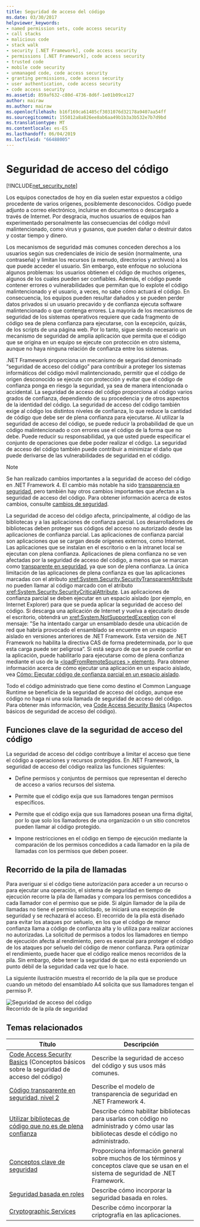 ```yaml
---
title: Seguridad de acceso del código
ms.date: 03/30/2017
helpviewer_keywords:
- named permission sets, code access security
- call stacks
- malicious code
- stack walk
- security [.NET Framework], code access security
- permissions [.NET Framework], code access security
- trusted code
- mobile code security
- unmanaged code, code access security
- granting permissions, code access security
- user authentication, code access security
- code access security
ms.assetid: 859af632-c80d-4736-8d6f-1e01b09ce127
author: mairaw
ms.author: mairaw
ms.openlocfilehash: b16f169ca61485cf3031076d32178a9407aa54ff
ms.sourcegitcommit: 155012a8a826ee8ab6aa49b1b3a3b532e7b7d9bd
ms.translationtype: MT
ms.contentlocale: es-ES
ms.lasthandoff: 06/04/2019
ms.locfileid: "66488005"
---
```

# <a name="code-access-security"></a>Seguridad de acceso del código
[!INCLUDE[net_security_note](../../../includes/net-security-note-md.md)]  
  
 Los equipos conectados de hoy en día suelen estar expuestos a código procedente de varios orígenes, posiblemente desconocidos. Código puede adjunto a correo electrónico, incluirse en documentos o descargado a través de Internet. Por desgracia, muchos usuarios de equipos han experimentado personalmente las consecuencias del código móvil malintencionado, como virus y gusanos, que pueden dañar o destruir datos y costar tiempo y dinero.  
  
 Los mecanismos de seguridad más comunes conceden derechos a los usuarios según sus credenciales de inicio de sesión (normalmente, una contraseña) y limitan los recursos (a menudo, directorios y archivos) a los que puede acceder el usuario. Sin embargo, este enfoque no soluciona algunos problemas: los usuarios obtienen el código de muchos orígenes, algunos de los cuales pueden ser confiables. Además, el código puede contener errores o vulnerabilidades que permitan que lo explote el código malintencionado y el usuario, a veces, no sabe cómo actuará el código. En consecuencia, los equipos pueden resultar dañados y se pueden perder datos privados si un usuario precavido y de confianza ejecuta software malintencionado o que contenga errores. La mayoría de los mecanismos de seguridad de los sistemas operativos requiere que cada fragmento de código sea de plena confianza para ejecutarse, con la excepción, quizás, de los scripts de una página web. Por lo tanto, sigue siendo necesario un mecanismo de seguridad de amplia aplicación que permita que el código que se origina en un equipo se ejecute con protección en otro sistema, aunque no haya ninguna relación de confianza entre los sistemas.  
  
 .NET Framework proporciona un mecanismo de seguridad denominado “seguridad de acceso del código” para contribuir a proteger los sistemas informáticos del código móvil malintencionado, permitir que el código de origen desconocido se ejecute con protección y evitar que el código de confianza ponga en riesgo la seguridad, ya sea de manera intencionada o accidental. La seguridad de acceso del código proporciona al código varios grados de confianza, dependiendo de su procedencia y de otros aspectos de la identidad del código. La seguridad de acceso del código también exige al código los distintos niveles de confianza, lo que reduce la cantidad de código que debe ser de plena confianza para ejecutarse. Al utilizar la seguridad de acceso del código, se puede reducir la probabilidad de que un código malintencionado o con errores use el código de la forma que no debe. Puede reducir su responsabilidad, ya que usted puede especificar el conjunto de operaciones que debe poder realizar el código. La seguridad de acceso del código también puede contribuir a minimizar el daño que puede derivarse de las vulnerabilidades de seguridad en el código.  
  
> [!NOTE]
>  Se han realizado cambios importantes a la seguridad de acceso del código en .NET Framework 4. El cambio más notable ha sido [transparencia en seguridad](../../../docs/framework/misc/security-transparent-code.md), pero también hay otros cambios importantes que afectan a la seguridad de acceso del código. Para obtener información acerca de estos cambios, consulte [cambios de seguridad](../../../docs/framework/security/security-changes.md).  
  
 La seguridad de acceso del código afecta, principalmente, al código de las bibliotecas y a las aplicaciones de confianza parcial. Los desarrolladores de bibliotecas deben proteger sus códigos del acceso no autorizado desde las aplicaciones de confianza parcial. Las aplicaciones de confianza parcial son aplicaciones que se cargan desde orígenes externos, como Internet. Las aplicaciones que se instalan en el escritorio o en la intranet local se ejecutan con plena confianza. Aplicaciones de plena confianza no se ven afectadas por la seguridad de acceso del código, a menos que se marcan como [transparente en seguridad](../../../docs/framework/misc/security-transparent-code.md), ya que son de plena confianza. La única limitación de las aplicaciones de plena confianza es que las aplicaciones marcadas con el atributo <xref:System.Security.SecurityTransparentAttribute> no pueden llamar al código marcado con el atributo <xref:System.Security.SecurityCriticalAttribute>. Las aplicaciones de confianza parcial se deben ejecutar en un espacio aislado (por ejemplo, en Internet Explorer) para que se pueda aplicar la seguridad de acceso del código. Si descarga una aplicación de Internet y vuelva a ejecutarlo desde el escritorio, obtendrá un <xref:System.NotSupportedException> con el mensaje: "Se ha intentado cargar un ensamblado desde una ubicación de red que habría provocado el ensamblado se encuentre en un espacio aislado en versiones anteriores de .NET Framework. Esta versión de .NET Framework no habilita la directiva CAS de forma predeterminada, por lo que esta carga puede ser peligrosa”. Si está seguro de que se puede confiar en la aplicación, puede habilitarlo para ejecutarse como de plena confianza mediante el uso de la [ \<loadFromRemoteSources > elemento](../../../docs/framework/configure-apps/file-schema/runtime/loadfromremotesources-element.md). Para obtener información acerca de cómo ejecutar una aplicación en un espacio aislado, vea [Cómo: Ejecutar código de confianza parcial en un espacio aislado](../../../docs/framework/misc/how-to-run-partially-trusted-code-in-a-sandbox.md).  
  
 Todo el código administrado que tiene como destino el Common Language Runtime se beneficia de la seguridad de acceso del código, aunque ese código no haga ni una sola llamada de seguridad de acceso del código. Para obtener más información, vea [Code Access Security Basics](../../../docs/framework/misc/code-access-security-basics.md) (Aspectos básicos de seguridad de acceso del código).  
  
<a name="key_functions"></a>   
## <a name="key-functions-of-code-access-security"></a>Funciones clave de la seguridad de acceso del código  
 La seguridad de acceso del código contribuye a limitar el acceso que tiene el código a operaciones y recursos protegidos. En .NET Framework, la seguridad de acceso del código realiza las funciones siguientes:  
  
- Define permisos y conjuntos de permisos que representan el derecho de acceso a varios recursos del sistema.  
  
- Permite que el código exija que sus llamadores tengan permisos específicos.  
  
- Permite que el código exija que sus llamadores posean una firma digital, por lo que solo los llamadores de una organización o un sitio concretos pueden llamar al código protegido.  
  
- Impone restricciones en el código en tiempo de ejecución mediante la comparación de los permisos concedidos a cada llamador en la pila de llamadas con los permisos que deben poseer.  
  
<a name="walking_the_call_stack"></a>   
## <a name="walking-the-call-stack"></a>Recorrido de la pila de llamadas  
 Para averiguar si el código tiene autorización para acceder a un recurso o para ejecutar una operación, el sistema de seguridad en tiempo de ejecución recorre la pila de llamadas y compara los permisos concedidos a cada llamador con el permiso que se pide. Si algún llamador de la pila de llamadas no tiene el permiso solicitado, se iniciará una excepción de seguridad y se rechazará el acceso. El recorrido de la pila está diseñado para evitar los ataques por señuelo, en los que el código de menor confianza llama a código de confianza alta y lo utiliza para realizar acciones no autorizadas. La solicitud de permisos a todos los llamadores en tiempo de ejecución afecta al rendimiento, pero es esencial para proteger el código de los ataques por señuelo del código de menor confianza. Para optimizar el rendimiento, puede hacer que el código realice menos recorridos de la pila. Sin embargo, debe tener la seguridad de que no está exponiendo un punto débil de la seguridad cada vez que lo hace.  
  
 La siguiente ilustración muestra el recorrido de la pila que se produce cuando un método del ensamblado A4 solicita que sus llamadores tengan el permiso P.  
  
 ![Seguridad de acceso del código](../../../docs/framework/misc/media/slide-10a.gif "slide_10a")  
Recorrido de la pila de seguridad  
  
<a name="related_topics"></a>   
## <a name="related-topics"></a>Temas relacionados  
  
|Título|Descripción|  
|-----------|-----------------|  
|[Code Access Security Basics](../../../docs/framework/misc/code-access-security-basics.md) (Conceptos básicos sobre la seguridad de acceso del código)|Describe la seguridad de acceso del código y sus usos más comunes.|  
|[Código transparente en seguridad, nivel 2](../../../docs/framework/misc/security-transparent-code-level-2.md)|Describe el modelo de transparencia de seguridad en .NET Framework 4.|  
|[Utilizar bibliotecas de código que no es de plena confianza](../../../docs/framework/misc/using-libraries-from-partially-trusted-code.md)|Describe cómo habilitar bibliotecas para usarlas con código no administrado y cómo usar las bibliotecas desde el código no administrado.|  
|[Conceptos clave de seguridad](../../../docs/standard/security/key-security-concepts.md)|Proporciona información general sobre muchos de los términos y conceptos clave que se usan en el sistema de seguridad de .NET Framework.|  
|[Seguridad basada en roles](../../../docs/standard/security/role-based-security.md)|Describe cómo incorporar la seguridad basada en roles.|  
|[Cryptographic Services](../../../docs/standard/security/cryptographic-services.md)|Describe cómo incorporar la criptografía en las aplicaciones.|
